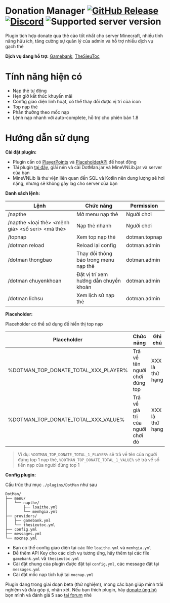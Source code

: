 Donation Manager [![GitHub Release](https://img.shields.io/github/v/release/minevn/DotMan?style=flat)](https://github.com/minevn/dotman/releases) [![Discord](https://img.shields.io/discord/1068181110036635678.svg?label=&logo=discord&logoColor=ffffff&color=7389D8&labelColor=6A7EC2)](https://minevn.studio/discord) ![Supported server version](https://img.shields.io/badge/minecraft-1.8%20--_1.20-green)
===========

Plugin tích hợp donate qua thẻ cào tốt nhất cho server Minecraft, nhiều tính năng hữu ích, tăng cường sự quản lý của admin và hỗ trợ nhiều dịch vụ gạch thẻ

**Dịch vụ đang hỗ trợ:** [Gamebank](https://sv.gamebank.vn/user/nap-the), [TheSieuToc](https://thesieutoc.net/)

Tính năng hiện có 
===========

- Nạp thẻ tự động
- Hẹn giờ kết thúc khuyến mãi
- Config giao diện linh hoạt, có thể thay đổi được vị trí của icon
- Top nạp thẻ
- Phần thưởng theo mốc nạp
- Lệnh nạp nhanh với auto-complete, hỗ trợ cho phiên bản 1.8

Hướng dẫn sử dụng
===========

**Cài đặt plugin:**

- Plugin cần có [PlayerPoints](https://www.spigotmc.org/resources/playerpoints.80745/) và [PlaceholderAPI](https://www.spigotmc.org/resources/placeholderapi.6245/) để hoạt động
- Tải plugin [tại đây](https://github.com/minevn/dotman/releases), giải nén và cài DotMan.jar và MineVNLib.jar và server của bạn
- MineVNLib là thư viện liên quan đến SQL và Kotlin nên dung lượng sẽ hơi nặng, nhưng sẽ không gây lag cho server của bạn

**Danh sách lệnh:**

| Lệnh | Chức năng | Permission |
| -----| ---------- | ------- |
| /napthe | Mở menu nạp thẻ | Người chơi |
| /napthe <loại thẻ> <mệnh giá> <số seri> <mã thẻ> | Nạp thẻ nhanh | Người chơi |
| /topnap | Xem top nạp thẻ | dotman.topnap |
| /dotman reload | Reload lại config | dotman.admin |
| /dotman thongbao | Thay đổi thông báo trong menu nạp thẻ | dotman.admin |
| /dotman chuyenkhoan | Đặt vị trí xem hướng dẫn chuyển khoản | dotman.admin |
| /dotman lichsu | Xem lịch sử nạp thẻ | dotman.admin |

**Placeholder:**

Placeholder có thể sử dụng để hiển thị top nạp

| Placeholder | Chức năng | Ghi chú |
| -----| ---------- | ------- |
|%DOTMAN_TOP_DONATE_TOTAL_XXX_PLAYER% | Trả về tên người chơi đứng top | XXX là thứ hạng |
|%DOTMAN_TOP_DONATE_TOTAL_XXX_VALUE% | Trả về giá trị của người chơi đó | XXX là thứ hạng |

> Ví dụ: `%DOTMAN_TOP_DONATE_TOTAL_1_PLAYER%` sẽ trả về tên của người đứng top 1 nạp thẻ, `%DOTMAN_TOP_DONATE_TOTAL_1_VALUE%` sẽ trả về số tiền nạp của người đứng top 1

**Config plugin:**

Cấu trúc thư mục `./plugins/DotMan` như sau
```
DotMan/
├── menu/
│   └── napthe/
│       ├── loaithe.yml
│       └── menhgia.yml
├── providers/
│   ├── gamebank.yml
│   └── thesieutoc.yml
├── config.yml
├── messages.yml
└── mocnap.yml
```

- Bạn có thể config giao diện tại các file `loaithe.yml` và `menhgia.yml`
- Để thêm API Key cho các dịch vụ tương ứng, hãy thêm tại các file `gamebank.yml` và `thesieutoc.yml`
- Cài đặt chung của plugin được đặt tại `config.yml`, các message đặt tại `messages.yml`
- Cài đặt mốc nạp tích luỹ tại `mocnap.yml`

Plugin đang trong giai đoạn beta (thử nghiệm), mong các bạn giúp mình trải nghiệm và đưa góp ý, nhận xét. Nếu bạn thích plugin, hãy [donate ủng hộ](https://minevn.studio/faqs/#how-can-i-pay-for-the-products) bọn mình và đánh giá 5 sao [tại forum](https://minecraftvn.net/resources/donation-manager-update-21-1-plugin-nap-the-tot-nhat-cho-minecraft.3657/) nhé
